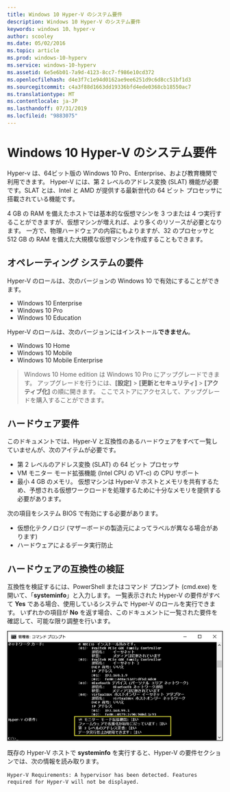 ```yaml
---
title: Windows 10 Hyper-V のシステム要件
description: Windows 10 Hyper-V のシステム要件
keywords: windows 10、hyper-v
author: scooley
ms.date: 05/02/2016
ms.topic: article
ms.prod: windows-10-hyperv
ms.service: windows-10-hyperv
ms.assetid: 6e5e6b01-7a9d-4123-8cc7-f986e10cd372
ms.openlocfilehash: d4e3f7c1e94d0162ae9ee6251d9c6d8cc51bf1d3
ms.sourcegitcommit: c4a3f88d1663dd19336bfd4ede0368cb18550ac7
ms.translationtype: MT
ms.contentlocale: ja-JP
ms.lasthandoff: 07/31/2019
ms.locfileid: "9883075"
---
```

# <a name="windows-10-hyper-v-system-requirements"></a>Windows 10 Hyper-V のシステム要件

Hyper-v は、64ビット版の Windows 10 Pro、Enterprise、および教育機関で利用できます。 Hyper-V には、第 2 レベルのアドレス変換 (SLAT) 機能が必要です。SLAT とは、Intel と AMD が提供する最新世代の 64 ビット プロセッサに搭載されている機能です。

4 GB の RAM を備えたホストでは基本的な仮想マシンを 3 つまたは 4 つ実行することができますが、仮想マシンが増えれば、より多くのリソースが必要となります。 一方で、物理ハードウェアの内容にもよりますが、32 のプロセッサと 512 GB の RAM を備えた大規模な仮想マシンを作成することもできます。

## <a name="operating-system-requirements"></a>オペレーティング システムの要件

Hyper-V のロールは、次のバージョンの Windows 10 で有効にすることができます。

- Windows 10 Enterprise
- Windows 10 Pro
- Windows 10 Education

Hyper-V のロールは、次のバージョンにはインストール**できません**。

- Windows 10 Home
- Windows 10 Mobile
- Windows 10 Mobile Enterprise

>Windows 10 Home edition は Windows 10 Pro にアップグレードできます。 アップグレードを行うには、**[設定]** > **[更新とセキュリティ]** > **[アクティブ化]** の順に開きます。 ここでストアにアクセスして、アップグレードを購入することができます。

## <a name="hardware-requirements"></a>ハードウェア要件

このドキュメントでは、Hyper-V と互換性のあるハードウェアをすべて一覧していませんが、次のアイテムが必要です。

- 第 2 レベルのアドレス変換 (SLAT) の 64 ビット プロセッサ
- VM モニター モード拡張機能 (Intel CPU の VT-c) の CPU サポート
- 最小 4 GB のメモリ。 仮想マシンは Hyper-V ホストとメモリを共有するため、予想される仮想ワークロードを処理するために十分なメモリを提供する必要があります。

次の項目をシステム BIOS で有効にする必要があります。
- 仮想化テクノロジ (マザーボードの製造元によってラベルが異なる場合があります)
- ハードウェアによるデータ実行防止

## <a name="verify-hardware-compatibility"></a>ハードウェアの互換性の検証

互換性を検証するには、PowerShell またはコマンド プロンプト (cmd.exe) を開いて、「**systeminfo**」と入力します。 一覧表示された Hyper-V の要件がすべて **Yes** である場合、使用しているシステムで Hyper-V のロールを実行できます。 いずれかの項目が **No** を返す場合、このドキュメントに一覧された要件を確認して、可能な限り調整を行います。

![](media/SystemInfo-upd.png)

既存の Hyper-V ホストで **systeminfo** を実行すると、Hyper-V の要件セクションでは、次の情報を読み取ります。

```
Hyper-V Requirements: A hypervisor has been detected. Features required for Hyper-V will not be displayed.
```
